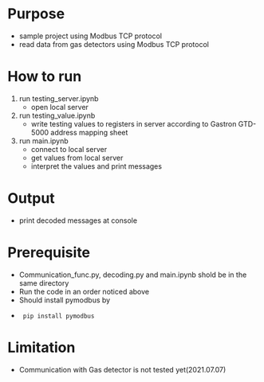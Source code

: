 # Purpose
- sample project using Modbus TCP protocol
- read data from gas detectors using Modbus TCP protocol

# How to run
1. run testing_server.ipynb
     - open local server
2. run testing_value.ipynb
     - write testing values to registers in server according to Gastron GTD-5000 address mapping sheet
3. run main.ipynb
     - connect to local server
     - get values from local server
     - interpret the values and print messages

# Output
- print decoded messages at console

# Prerequisite
- Communication_func.py, decoding.py and main.ipynb shold be in the same directory
- Run the code in an order noticed above
- Should install pymodbus by
-      pip install pymodbus

# Limitation
- Communication with Gas detector is not tested yet(2021.07.07)

